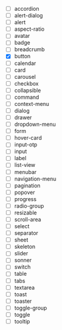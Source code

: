 - [ ] accordion
- [ ] alert-dialog
- [ ] alert
- [ ] aspect-ratio
- [ ] avatar
- [ ] badge
- [ ] breadcrumb
- [x] button
- [ ] calendar
- [ ] card
- [ ] carousel
- [ ] checkbox
- [ ] collapsible
- [ ] command
- [ ] context-menu
- [ ] dialog
- [ ] drawer
- [ ] dropdown-menu
- [ ] form
- [ ] hover-card
- [ ] input-otp
- [ ] input
- [ ] label
- [ ] list-view
- [ ] menubar
- [ ] navigation-menu
- [ ] pagination
- [ ] popover
- [ ] progress
- [ ] radio-group
- [ ] resizable
- [ ] scroll-area
- [ ] select
- [ ] separator
- [ ] sheet
- [ ] skeleton
- [ ] slider
- [ ] sonner
- [ ] switch
- [ ] table
- [ ] tabs
- [ ] textarea
- [ ] toast
- [ ] toaster
- [ ] toggle-group
- [ ] toggle
- [ ] tooltip
